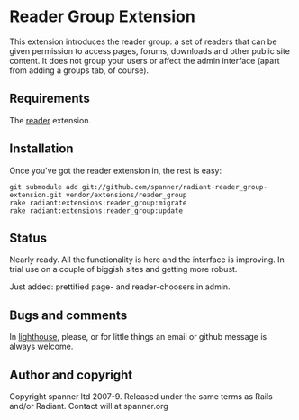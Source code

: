 # Reader Group Extension

This extension introduces the reader group: a set of readers that can be given permission to access pages, forums, downloads and other public site content. It does not group your users or affect the admin interface (apart from adding a groups tab, of course).

## Requirements

The [reader](https://github.com/spanner/radiant-reader-extension/tree) extension.

## Installation

Once you've got the reader extension in, the rest is easy:

	git submodule add git://github.com/spanner/radiant-reader_group-extension.git vendor/extensions/reader_group
	rake radiant:extensions:reader_group:migrate
	rake radiant:extensions:reader_group:update

## Status

Nearly ready. All the functionality is here and the interface is improving. In trial use on a couple of biggish sites and getting more robust.

Just added: prettified page- and reader-choosers in admin.

## Bugs and comments

In [lighthouse](http://spanner.lighthouseapp.com/projects/26912-radiant-extensions), please, or for little things an email or github message is always welcome.

## Author and copyright

Copyright spanner ltd 2007-9.
Released under the same terms as Rails and/or Radiant.
Contact will at spanner.org

